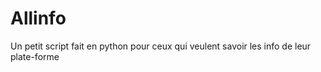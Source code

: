 # Allinfo
Un petit script fait en python pour ceux qui veulent savoir les info de leur plate-forme 
